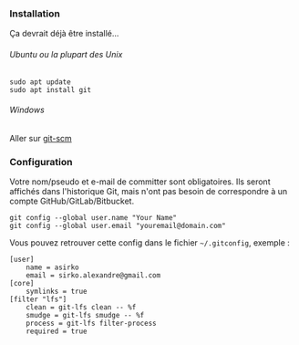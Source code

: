 ### Installation

Ça devrait déjà être installé...

###### Ubuntu ou la plupart des Unix

```
sudo apt update
sudo apt install git
```

###### Windows

Aller sur [git-scm](https://git-scm.com/)

### Configuration

Votre nom/pseudo et e-mail de committer sont obligatoires. Ils seront affichés dans l'historique Git, mais n'ont pas besoin de correspondre à un compte GitHub/GitLab/Bitbucket.

```
git config --global user.name "Your Name"
git config --global user.email "youremail@domain.com"
```

Vous pouvez retrouver cette config dans le fichier `~/.gitconfig`, exemple :

```
[user]
	name = asirko
	email = sirko.alexandre@gmail.com
[core]
	symlinks = true
[filter "lfs"]
	clean = git-lfs clean -- %f
	smudge = git-lfs smudge -- %f
	process = git-lfs filter-process
	required = true
```
